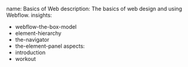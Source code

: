 name: Basics of Web
description: The basics of web design and using Webflow.
insights:
  - webflow-the-box-model
  - element-hierarchy
  - the-navigator
  - the-element-panel
aspects:
  - introduction
  - workout
 

